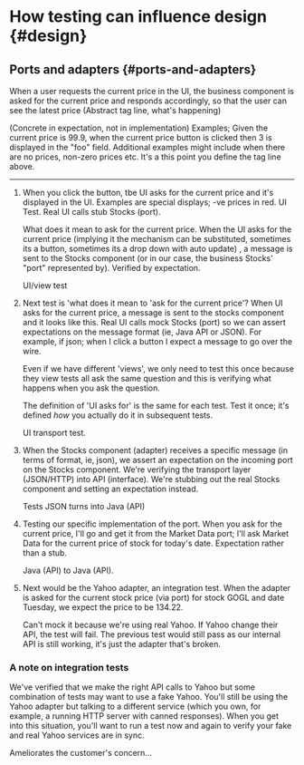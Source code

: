# How testing can influence design {#design}


## Ports and adapters {#ports-and-adapters}

When a user requests the current price in the UI, the business component is asked for the current price and responds accordingly, so that the user can see the latest price (Abstract tag line, what's happening)

(Concrete in expectation, not in implementation) Examples; Given the current price is 99.9, when the current price button is clicked then 3 is displayed in the "foo" field. Additional examples might include when there are no prices, non-zero prices etc. It's a this point you define the tag line above.

---

 1. When you click the button, tbe UI asks for the current price and it's displayed in the UI. Examples are special displays; -ve prices in red. UI Test. Real UI calls stub Stocks (port).

    What does it mean to ask for the current price. When the UI asks for the current price (implying it the mechanism can be substituted, sometimes its a button, sometimes its a drop down with auto update) , a message is sent to the Stocks component (or in our case, the business Stocks' "port" represented by). Verified by expectation.

    UI/view test

 1. Next test is 'what does it mean to 'ask for the current price'? When UI asks for the current price, a message is sent to the stocks component and it looks like this. Real UI calls mock Stocks (port) so we can assert expectations on the message format (ie, Java API or JSON). For example, if json; when I click a button I expect a message to go over the wire.

    Even if we have different 'views', we only need to test this once because they view tests all ask the same question and this is verifying what happens when you ask the question.

    The definition of 'UI asks for' is the same for each test. Test it once; it's defined _how_ you actually do it in subsequent tests.

    UI transport test.

 1. When the Stocks component (adapter) receives a specific message (in terms of format, ie, json), we assert an expectation on the incoming port on the Stocks component. We're verifying the transport layer (JSON/HTTP) into API (interface). We're stubbing out the real Stocks component and setting an expectation instead.

    Tests JSON turns into Java (API)

 1. Testing our specific implementation of the port. When you ask for the current price, I'll go and get it from the Market Data port; I'll ask Market Data for the current price of stock for today's date. Expectation rather than a stub.

    Java (API) to Java (API).


 1. Next would be the Yahoo adapter, an integration test. When the adapter is asked for the current stock price (via port) for stock GOGL and date Tuesday, we expect the price to be 134.22.

    Can't mock it because we're using real Yahoo. If Yahoo change their API, the test will fail. The previous test would still pass as our internal API is still working, it's just the adapter that's broken.



### A note on integration tests

We've verified that we make the right API calls to Yahoo but some combination of tests may want to use a fake Yahoo. You'll still be using the Yahoo adapter but talking to a different service (which you own, for example, a running HTTP server with canned responses). When you get into this situation, you'll want to run a test now and again to verify your fake and real Yahoo services are in sync.


 Ameliorates the customer's concern...